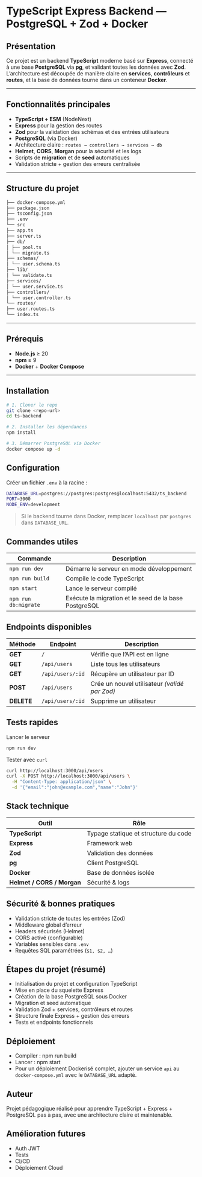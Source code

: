 # TypeScript Express Backend — PostgreSQL + Zod + Docker

## Présentation

Ce projet est un backend **TypeScript** moderne basé sur **Express**, connecté à une base **PostgreSQL** via **pg**, et validant toutes les données avec **Zod**.  
L’architecture est découpée de manière claire en **services**, **contrôleurs** et **routes**, et la base de données tourne dans un conteneur **Docker**.

---

## Fonctionnalités principales

- **TypeScript + ESM** (NodeNext)
- **Express** pour la gestion des routes
- **Zod** pour la validation des schémas et des entrées utilisateurs
- **PostgreSQL** (via Docker)
- Architecture claire : `routes → controllers → services → db`
- **Helmet**, **CORS**, **Morgan** pour la sécurité et les logs
- Scripts de **migration** et de **seed** automatiques
- Validation stricte + gestion des erreurs centralisée

---

## Structure du projet

```sh
├── docker-compose.yml
├── package.json
├── tsconfig.json
├── .env
└── src
├── app.ts
├── server.ts
├── db/
│ ├── pool.ts
│ └── migrate.ts
├── schemas/
│ └── user.schema.ts
├── lib/
│ └── validate.ts
├── services/
│ └── user.service.ts
├── controllers/
│ └── user.controller.ts
└── routes/
├── user.routes.ts
└── index.ts
```


---

## Prérequis

- **Node.js** ≥ 20  
- **npm** ≥ 9  
- **Docker** + **Docker Compose**

---

## Installation

```bash
# 1. Cloner le repo
git clone <repo-url>
cd ts-backend

# 2. Installer les dépendances
npm install

# 3. Démarrer PostgreSQL via Docker
docker compose up -d
```

## Configuration
Créer un fichier `.env` à la racine :
```bash
DATABASE_URL=postgres://postgres:postgres@localhost:5432/ts_backend
PORT=3000
NODE_ENV=development
```
> Si le backend tourne dans Docker, remplacer `localhost` par `postgres` dans `DATABASE_URL`.

## Commandes utiles
| Commande             | Description                                           |
| -------------------- | ----------------------------------------------------- |
| `npm run dev`        | Démarre le serveur en mode développement              |
| `npm run build`      | Compile le code TypeScript                            |
| `npm start`          | Lance le serveur compilé                              |
| `npm run db:migrate` | Exécute la migration et le seed de la base PostgreSQL |

## Endpoints disponibles
| Méthode    | Endpoint         | Description                                   |
| ---------- | ---------------- | --------------------------------------------- |
| **GET**    | `/`              | Vérifie que l’API est en ligne                |
| **GET**    | `/api/users`     | Liste tous les utilisateurs                   |
| **GET**    | `/api/users/:id` | Récupère un utilisateur par ID                |
| **POST**   | `/api/users`     | Crée un nouvel utilisateur *(validé par Zod)* |
| **DELETE** | `/api/users/:id` | Supprime un utilisateur                       |

## Tests rapides
Lancer le serveur
```bash
npm run dev
```

Tester avec `curl`
```bash
curl http://localhost:3000/api/users
curl -X POST http://localhost:3000/api/users \
  -H "Content-Type: application/json" \
  -d '{"email":"john@example.com","name":"John"}'
```

## Stack technique
| Outil                      | Rôle                                 |
| -------------------------- | ------------------------------------ |
| **TypeScript**             | Typage statique et structure du code |
| **Express**                | Framework web                        |
| **Zod**                    | Validation des données               |
| **pg**                     | Client PostgreSQL                    |
| **Docker**                 | Base de données isolée               |
| **Helmet / CORS / Morgan** | Sécurité & logs                      |

## Sécurité & bonnes pratiques
- Validation stricte de toutes les entrées (Zod)
- Middleware global d’erreur
- Headers sécurisés (Helmet)
- CORS activé (configurable)
- Variables sensibles dans `.env`
- Requêtes SQL paramétrées (`$1, $2, …`)

## Étapes du projet (résumé)
- Initialisation du projet et configuration TypeScript
- Mise en place du squelette Express
- Création de la base PostgreSQL sous Docker
- Migration et seed automatique
- Validation Zod + services, contrôleurs et routes
- Structure finale Express + gestion des erreurs
- Tests et endpoints fonctionnels

## Déploiement
- Compiler : npm run build
- Lancer : npm start
- Pour un déploiement Dockerisé complet, ajouter un service `api` au `docker-compose.yml` avec le `DATABASE_URL` adapté.

## Auteur
Projet pédagogique réalisé pour apprendre TypeScript + Express + PostgreSQL pas à pas,
avec une architecture claire et maintenable.

## Amélioration futures
- Auth JWT 
- Tests
- CI/CD
- Déploiement Cloud